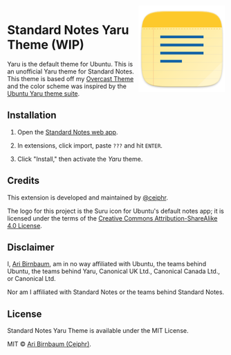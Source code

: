 <img src="https://raw.githubusercontent.com/ceiphr/sn-yaru-theme/master/yaru.png" alt="yaru" align="right" width=200px/>

# Standard Notes Yaru Theme (WIP)

Yaru is the default theme for Ubuntu. This is an unofficial Yaru theme for Standard Notes.
This theme is based off my [Overcast Theme](https://github.com/ceiphr/sn-overcast-theme) and the color scheme was inspired by the [Ubuntu Yaru theme suite](https://github.com/ubuntu/yaru).

## Installation

1. Open the [Standard Notes web app](https://app.standardnotes.org/).

2. In extensions, click import, paste `???` and hit `ENTER`.

3. Click "Install," then activate the *Yaru* theme.

<!-- ## Preview

&nbsp;

![Standard Notes Screenshot](???)

&nbsp; -->

## Credits

This extension is developed and maintained by [@ceiphr](https://github.com/ceiphr).

The logo for this project is the Suru icon for Ubuntu's default notes app; it is licensed under the terms of the [Creative Commons Attribution-ShareAlike 4.0 License](https://creativecommons.org/licenses/by-sa/4.0/).

## Disclaimer

I, [Ari Birnbaum](https://www.ceiphr.com/), am in no way affiliated with Ubuntu, the teams behind Ubuntu, the teams behind Yaru, Canonical UK Ltd., Canonical Canada Ltd., or Canonical Ltd.

Nor am I affiliated with Standard Notes or the teams behind Standard Notes.

## License

Standard Notes Yaru Theme is available under the MIT License.

MIT © [Ari Birnbaum (Ceiphr)](https://www.ceiphr.com).
